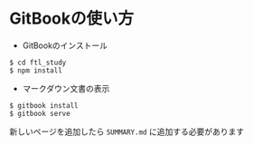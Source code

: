 # GitBookの使い方

- GitBookのインストール
```
$ cd ftl_study
$ npm install
```

- マークダウン文書の表示
```
$ gitbook install
$ gitbook serve
```

新しいページを追加したら `SUMMARY.md` に追加する必要があります